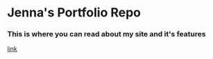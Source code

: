 # Jenna's Portfolio Repo

### This is where you can read about my site and it's features

[link](www.google.com)

